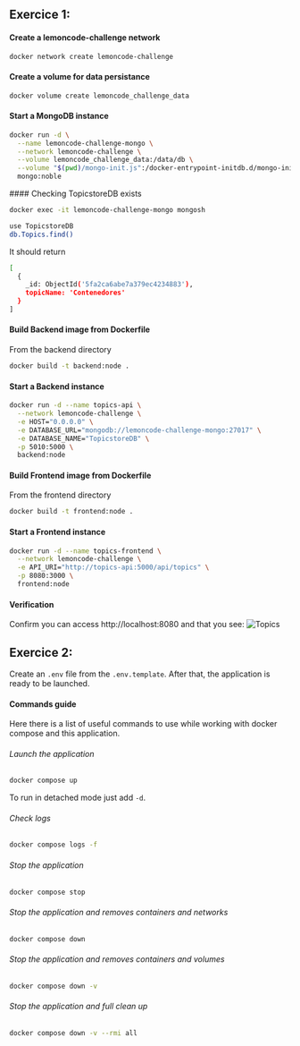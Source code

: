 ## Exercice 1:

#### Create a lemoncode-challenge network
```bash
docker network create lemoncode-challenge
```

#### Create a volume for data persistance 
```bash
docker volume create lemoncode_challenge_data
```

#### Start a MongoDB instance
```bash
docker run -d \
  --name lemoncode-challenge-mongo \
  --network lemoncode-challenge \
  --volume lemoncode_challenge_data:/data/db \
  --volume "$(pwd)/mongo-init.js":/docker-entrypoint-initdb.d/mongo-init.js \
  mongo:noble
```

#### Checking TopicstoreDB exists
```bash
docker exec -it lemoncode-challenge-mongo mongosh

use TopicstoreDB
db.Topics.find()
```

It should return 
```bash
[
  {
    _id: ObjectId('5fa2ca6abe7a379ec4234883'),
    topicName: 'Contenedores'
  }
]
```

#### Build Backend image from Dockerfile
From the backend directory
```bash
docker build -t backend:node .
```

#### Start a Backend instance
```bash
docker run -d --name topics-api \
  --network lemoncode-challenge \
  -e HOST="0.0.0.0" \
  -e DATABASE_URL="mongodb://lemoncode-challenge-mongo:27017" \
  -e DATABASE_NAME="TopicstoreDB" \
  -p 5010:5000 \
  backend:node
```

#### Build Frontend image from Dockerfile
From the frontend directory
```bash
docker build -t frontend:node .
```

#### Start a Frontend instance
```bash
docker run -d --name topics-frontend \
  --network lemoncode-challenge \
  -e API_URI="http://topics-api:5000/api/topics" \
  -p 8080:3000 \
  frontend:node
```

#### Verification
Confirm you can access http://localhost:8080 and that you see:
![Topics](../images/topics.png)

## Exercice 2:

Create an `.env` file from the `.env.template`. After that, the application is ready to be launched. 

#### Commands guide 
Here there is a list of useful commands to use while working with docker compose and this application.

###### Launch the application
```bash
docker compose up
```

To run in detached mode just add `-d`.

###### Check logs
```bash
docker compose logs -f
```

###### Stop the application
```bash
docker compose stop
```

###### Stop the application and removes containers and networks
```bash
docker compose down
```

###### Stop the application and removes containers and volumes
```bash
docker compose down -v
```

###### Stop the application and full clean up
```bash
docker compose down -v --rmi all
```
